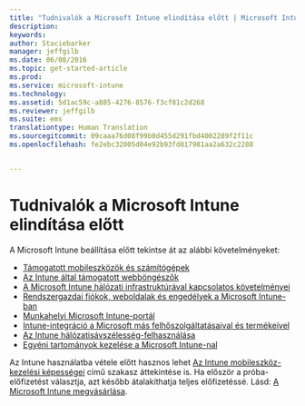 ```yaml
---
title: "Tudnivalók a Microsoft Intune elindítása előtt | Microsoft Intune"
description: 
keywords: 
author: Staciebarker
manager: jeffgilb
ms.date: 06/08/2016
ms.topic: get-started-article
ms.prod: 
ms.service: microsoft-intune
ms.technology: 
ms.assetid: 5d1ac59c-a885-4276-8576-f3cf81c2d268
ms.reviewer: jeffgilb
ms.suite: ems
translationtype: Human Translation
ms.sourcegitcommit: 09caaa76d08f99b0d455d291fbd4002289f2f11c
ms.openlocfilehash: fe2ebc32005d04e92b93fd817981aa2a632c2288


---
```


# Tudnivalók a Microsoft Intune elindítása előtt

A Microsoft Intune beállítása előtt tekintse át az alábbi követelményeket:

- [Támogatott mobileszközök és számítógépek](supported-mobile-devices-and-computers.md)
- [Az Intune által támogatott webböngészők](supported-web-browsers.md)
- [A Microsoft Intune hálózati infrastruktúrával kapcsolatos követelményei](network-infrastructure-requirements-for-microsoft-intune.md)
- [Rendszergazdai fiókok, weboldalak és engedélyek a Microsoft Intune-ban](administrative-accounts-websites-perms.md)
- [Munkahelyi Microsoft Intune-portál](microsoft-intune-company-portal.md)
- [Intune-integráció a Microsoft más felhőszolgáltatásaival és termékeivel](integration-with-cloud-services.md)
- [Az Intune hálózatisávszélesség-felhasználása](network-bandwidth-use.md)
- [Egyéni tartományok kezelése a Microsoft Intune-nal](domain-names-for-microsoft-intune.md)


Az Intune használatba vétele előtt hasznos lehet [Az Intune mobileszköz-kezelési képességei](/intune/get-started/mobile-device-management-capabilities-in-microsoft-intune) című szakasz áttekintése is. Ha először a próba-előfizetést választja, azt később átalakíthatja teljes előfizetéssé. Lásd: [A Microsoft Intune megvásárlása](http://www.microsoft.com/en-us/server-cloud/products/microsoft-intune/Purchasing.aspx).








<!--HONumber=Jun16_HO5-->


